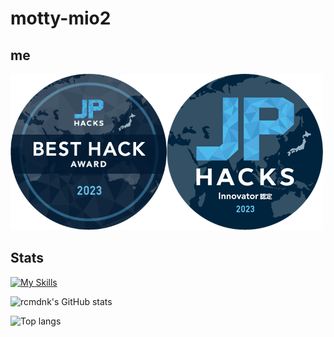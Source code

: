 # motty-mio2

## me

[![JPHACKS 2023 Best Hack Award](./image/jphacks2023_best_hack_award.png)](https://www.openbadge-global.com/api/v1.0/openBadge/v2/Wallet/Public/GetAssertionShare/Z29iQ0dqVzgzcWRqTHAwQmcyTnYzdz09)[![JPHACKS 2023 Innovator 認定](./image/jphacks2023_innovator.png )](https://www.openbadge-global.com/api/v1.0/openBadge/v2/Wallet/Public/GetAssertionShare/dlpkanhSeFhyTXVWWDJScG44dXFNZz09)

## Stats

[![My Skills](https://skillicons.dev/icons?i=arduino,bash,c,cpp,cloudflare,discord,docker,fastapi,git,github,grafana,kubernetes,linux,md,mysql,neovim,postgres,powershell,processing,prometheus,py,pytorch,raspberrypi,regex,vim,vscode)](https://skillicons.dev)

![rcmdnk's GitHub stats](https://github-readme-stats-18cxk3tpl-motty-mio2.vercel.app/api?username=motty-mio2&count_private=true&theme=graywhite)

![Top langs](https://github-readme-stats-motty-mio2.vercel.app/api/top-langs/?username=motty-mio2&count_private=true&layout=compact&langs_count=20)
